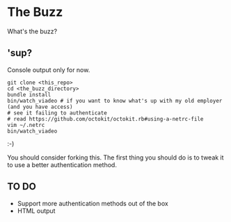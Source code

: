The Buzz
========

What's the buzz?

'sup?
-----

Console output only for now.

```
git clone <this_repo>
cd <the_buzz_directory>
bundle install
bin/watch_viadeo # if you want to know what's up with my old employer (and you have access)
# see it failing to authenticate
# read https://github.com/octokit/octokit.rb#using-a-netrc-file
vim ~/.netrc
bin/watch_viadeo
```
:-)

You should consider forking this. The first thing you should do is to tweak it to use a better authentication method.
 
 
TO DO
-----

* Support more authentication methods out of the box
* HTML output

